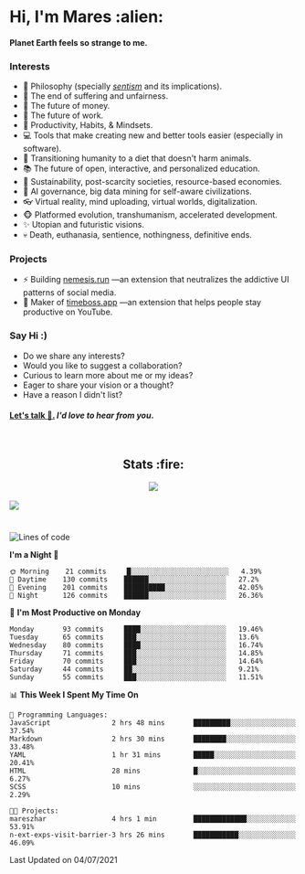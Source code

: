 <h1>Hi, I'm Mares :alien:</h1>

#### Planet Earth feels so strange to me.

### **Interests**

- 🌊 Philosophy (specially [_sentism_][sentismmedium] and its implications).
- 🎯 The end of suffering and unfairness.
- 💸 The future of money.
- 💼 The future of work.
- 🧠 Productivity, Habits, & Mindsets.
- 💻 Tools that make creating new and better tools easier (especially in software).
- 🥗 Transitioning humanity to a diet that doesn't harm animals.
- 📚 The future of open, interactive, and personalized education.
- 🌱 Sustainability, post-scarcity societies, resource-based economies.
- 🤖 AI governance, big data mining for self-aware civilizations.
- 👓 Virtual reality, mind uploading, virtual worlds, digitalization.
- 🐵 Platformed evolution, transhumanism, accelerated development.
- ✨ Utopian and futuristic visions.
- 💀 Death, euthanasia, sentience, nothingness, definitive ends.


### **Projects**

- ⚡ Building [nemesis.run](https://nemesis.run) —an extension that neutralizes the addictive UI patterns of social media.
- 💎 Maker of [timeboss.app](https://timeboss.app) —an extension that helps people stay productive on YouTube.


### **Say Hi :)**

- Do we share any interests?
- Would you like to suggest a collaboration?
- Curious to learn more about me or my ideas?
- Eager to share your vision or a thought?
- Have a reason I didn't list?

#### [Let's talk :wave:.](mailto:mareszhar@gmail.com) _I'd love to hear from you_.

[sentismmedium]: https://medium.com/@mareszhar/born-a-prisoner-a-reflection-about-life-its-struggles-and-a-plan-to-escape-d8566ce9b026

<br>

<h2 align="center">Stats :fire:</h2>

<div align="center">
  <img src="https://github-readme-streak-stats.herokuapp.com?user=mareszhar&theme=black-ice&hide_border=true&stroke=FFFFFF15&ring=DF8FFE&fire=DF8FFE&currStreakLabel=DF8FFE&background=3A3B4BC0&currStreakNum=86FFAB&dates=B1AAB3FF">
</div>

<br>

<img src="https://activity-graph.herokuapp.com/graph?username=mareszhar&theme=nord&bg_color=00000000&color=979797&line=DF8FFE&point=00000000&area=true&hide_border=true">

<br>

<h1></h1>

<!--START_SECTION:waka-->
![Lines of code](https://img.shields.io/badge/From%20Hello%20World%20I%27ve%20Written-106136%20lines%20of%20code-blue)

**I'm a Night 🦉** 

```text
🌞 Morning    21 commits     █░░░░░░░░░░░░░░░░░░░░░░░░   4.39% 
🌆 Daytime    130 commits    ██████░░░░░░░░░░░░░░░░░░░   27.2% 
🌃 Evening    201 commits    ██████████░░░░░░░░░░░░░░░   42.05% 
🌙 Night      126 commits    ██████░░░░░░░░░░░░░░░░░░░   26.36%

```
📅 **I'm Most Productive on Monday** 

```text
Monday       93 commits     ████░░░░░░░░░░░░░░░░░░░░░   19.46% 
Tuesday      65 commits     ███░░░░░░░░░░░░░░░░░░░░░░   13.6% 
Wednesday    80 commits     ████░░░░░░░░░░░░░░░░░░░░░   16.74% 
Thursday     71 commits     ███░░░░░░░░░░░░░░░░░░░░░░   14.85% 
Friday       70 commits     ███░░░░░░░░░░░░░░░░░░░░░░   14.64% 
Saturday     44 commits     ██░░░░░░░░░░░░░░░░░░░░░░░   9.21% 
Sunday       55 commits     ███░░░░░░░░░░░░░░░░░░░░░░   11.51%

```


📊 **This Week I Spent My Time On** 

```text
💬 Programming Languages: 
JavaScript               2 hrs 48 mins       █████████░░░░░░░░░░░░░░░░   37.54% 
Markdown                 2 hrs 30 mins       ████████░░░░░░░░░░░░░░░░░   33.48% 
YAML                     1 hr 31 mins        █████░░░░░░░░░░░░░░░░░░░░   20.41% 
HTML                     28 mins             █░░░░░░░░░░░░░░░░░░░░░░░░   6.27% 
SCSS                     10 mins             ░░░░░░░░░░░░░░░░░░░░░░░░░   2.29%

🐱‍💻 Projects: 
mareszhar                4 hrs 1 min         █████████████░░░░░░░░░░░░   53.91% 
n-ext-exps-visit-barrier-3 hrs 26 mins       ███████████░░░░░░░░░░░░░░   46.09%

```


 Last Updated on 04/07/2021
<!--END_SECTION:waka-->

